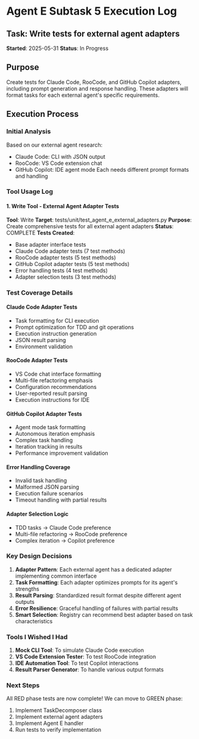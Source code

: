# Agent E Subtask 5 Execution Log

## Task: Write tests for external agent adapters
**Started**: 2025-05-31
**Status**: In Progress

## Purpose
Create tests for Claude Code, RooCode, and GitHub Copilot adapters, including prompt generation and response handling. These adapters will format tasks for each external agent's specific requirements.

## Execution Process

### Initial Analysis
Based on our external agent research:
- Claude Code: CLI with JSON output
- RooCode: VS Code extension chat
- GitHub Copilot: IDE agent mode
Each needs different prompt formats and handling

### Tool Usage Log

#### 1. Write Tool - External Agent Adapter Tests
**Tool**: Write
**Target**: tests/unit/test_agent_e_external_adapters.py
**Purpose**: Create comprehensive tests for all external agent adapters
**Status**: COMPLETE
**Tests Created**:
- Base adapter interface tests
- Claude Code adapter tests (7 test methods)
- RooCode adapter tests (5 test methods)
- GitHub Copilot adapter tests (5 test methods)
- Error handling tests (4 test methods)
- Adapter selection tests (3 test methods)

### Test Coverage Details

#### Claude Code Adapter Tests
- Task formatting for CLI execution
- Prompt optimization for TDD and git operations
- Execution instruction generation
- JSON result parsing
- Environment validation

#### RooCode Adapter Tests
- VS Code chat interface formatting
- Multi-file refactoring emphasis
- Configuration recommendations
- User-reported result parsing
- Execution instructions for IDE

#### GitHub Copilot Adapter Tests
- Agent mode task formatting
- Autonomous iteration emphasis
- Complex task handling
- Iteration tracking in results
- Performance improvement validation

#### Error Handling Coverage
- Invalid task handling
- Malformed JSON parsing
- Execution failure scenarios
- Timeout handling with partial results

#### Adapter Selection Logic
- TDD tasks → Claude Code preference
- Multi-file refactoring → RooCode preference
- Complex iteration → Copilot preference

### Key Design Decisions

1. **Adapter Pattern**: Each external agent has a dedicated adapter implementing common interface
2. **Task Formatting**: Each adapter optimizes prompts for its agent's strengths
3. **Result Parsing**: Standardized result format despite different agent outputs
4. **Error Resilience**: Graceful handling of failures with partial results
5. **Smart Selection**: Registry can recommend best adapter based on task characteristics

### Tools I Wished I Had

1. **Mock CLI Tool**: To simulate Claude Code execution
2. **VS Code Extension Tester**: To test RooCode integration
3. **IDE Automation Tool**: To test Copilot interactions
4. **Result Parser Generator**: To handle various output formats

### Next Steps

All RED phase tests are now complete! We can move to GREEN phase:
1. Implement TaskDecomposer class
2. Implement external agent adapters
3. Implement Agent E handler
4. Run tests to verify implementation